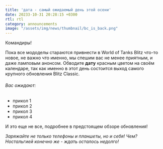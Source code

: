 ```yaml
---
title: 'дата - самый ожидаемый день этой осени'
date: 20233-10-31 20:28:15 +0300
rtl: rtl
category: announcements
image: "/assets/img/news/thumbnail/bc_is_back.png"
---
```

<p style="display: none">Прощаемся с создателем старых звуков всего и встречаем нового.</p>

Командиры!

Пока все мододелы стараются привнести в World of Tanks Blitz что-то новое, не важно что именно, мы спешим вас не менее приятным, и даже ламповым анонсом. Обводите **дату** красным цветом на своём календаре, так как именно в этот день состоится выход самого крупного обновления Blitz Classic.

###### Вас ожидают:
- прикол 1
- прикол 2
- прикол 3
- прикол 4

И это еще не все, подробнее в предстоящем обзоре обновления!

*Заряжайте не только телефоны и планшеты, но и себя! Чем? Ностальгией конечно же - ждать осталось недолго!*
